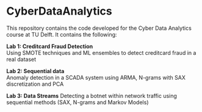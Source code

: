 # CyberDataAnalytics

This repository contains the code developed for the Cyber Data Analytics course at TU Delft. It contains the following:

**Lab 1: Creditcard Fraud Detection**  
Using SMOTE techniques and ML ensembles to detect creditcard fraud in a real dataset 
         
**Lab 2: Sequential data**  
Anomaly detection in a SCADA system using ARMA, N-grams with SAX discretization and PCA
         
**Lab 3: Data Streams**
Detecting a botnet within network traffic using sequential methods (SAX, N-grams and Markov Models)
